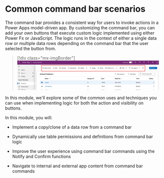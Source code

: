 # Common command bar scenarios

The command bar provides a consistent way for users to invoke actions in a Power Apps model-driven app. By customizing the command bar, you can add your own buttons that execute custom logic implemented using either Power Fx or JavaScript. The logic runs in the context of either a single data row or multiple data rows depending on the command bar that the user selected the button from.

> [!div class="mx-imgBorder"]
> ![Screenshot of command bar on Main Grid.](../media/main-command-bar.svg)

In this module, we'll explore some of the common uses and techniques you can use when implementing logic for both the action and visibility on buttons.

In this module, you will:

- Implement a copy/clone of a data row from a command bar

- Dynamically use table permissions and definitions from command bar logic

- Improve the user experience using command bar commands using the Notify and Confirm functions

- Navigate to internal and external app content from command bar commands
